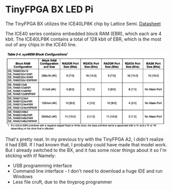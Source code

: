TinyFPGA BX LED Pi
==================

The TinyFPGA BX utilizes the ICE40LP8K chip by Lattice Semi. [Datasheet](http://www.latticesemi.com/~/media/LatticeSemi/Documents/DataSheets/iCE/iCE40LPHXFamilyDataSheet.pdf)

The ICE40 series contains embedded block RAM (EBR), which each are 4 kbit. The ICE40LP8K contains a total of 128 kbit of EBR, which is the most out of any chips in the ICE40 line.

![EBR configurations](pictures/sysMEM.png)

That's pretty neat.
In my previous try with the TinyFPGA A2, I didn't realize it had EBR. If I had known that, I probably could have made that model work.
But I already switched to the BX, and it has some nicer things about it so I'm sticking with it! Namely:

* USB programming interface
* Command line interface - I don't need to download a huge IDE and run Windows
* Less file cruft, due to the tinyprog programmer

